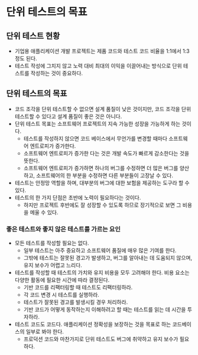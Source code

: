 # 단위 테스트의 목표

## 단위 테스트 현황

- 기업용 애플리케이션 개발 프로젝트는 제품 코드와 테스트 코드 비율을 1:1에서 1:3 정도 된다.
- 테스트 작성에 그치지 않고 노력 대비 최대의 이익을 이끌어내는 방식으로 단위 테스트를 작성하는 것이 중요하다.

## 단위 테스트의 목표

- 코드 조각을 단위 테스트할 수 없으면 설계 품질이 낮은 것이지만, 코드 조각을 단위 테스트할 수 있다고 설계 품질이 좋은 것은 아니다.
- 단위 테스트 목표는 소프트웨어 프로젝트의 지속 가능한 성장을 가능하게 하는 것이다.
	- 테스트를 작성하지 않으면 코드 베이스에서 무언가를 변경할 때마다 소프트웨어 엔트로피가 증가한다.
	- 소프트웨어 엔트로피가 증가한 다는 것은 개발 속도가 빠르게 감소한다는 것을 뜻한다.
	- 소프트웨어 엔트로피가 증가하면 하나의 버그를 수정하면 더 많은 버그를 양산하고, 소프트웨어의 한 부분을 수정하면 다른 부분들이 고장날 수 있다.
- 테스트는 안정망 역할을 하며, 대부분의 버그에 대한 보험을 제공하는 도구라 할 수 있다.
- 테스트의 한 가지 단점은 초반에 노력이 필요하다는 것이다.
	- 하지만 프로젝트 후반에도 잘 성장할 수 있도록 하므로 장기적으로 보면 그 비용을 메울 수 있다.

### 좋은 테스트와 좋지 않은 테스트를 가르는 요인

- 모든 테스트를 작성할 필요는 없다.
	- 일부 테스트는 아주 중요하고 소프트웨어 품질에 매우 많은 기여를 한다.
	- 그밖에 테스트는 잘못된 경고가 발생하고, 버그를 알아내는 데 도움되지 않으며, 유지 보수가 어렵고 느리다.
- 테스트를 작성할 때 테스트의 가치와 유지 비용을 모두 고려해야 한다. 비용 요소는 다양한 활동에 필요한 시간에 따라 결정된다.
	- 기반 코드를 리팩터링할 때 테스트도 리팩터링하라.
	- 각 코드 변경 시 테스트를 실행하라.
	- 테스트가 잘못된 경고를 발생시킬 경우 처리하라.
	- 기반 코드가 어떻게 동작하는지 이해하려고 할 때는 테스트를 읽는 데 시간을 투자하라.
- 테스트 코드도 코드다. 애플리케이션 정확성을 보장하는 것을 목표로 하는 코드베이스의 일부로 봐야 한다.
	- 프로덕션 코드와 마찬가지로 단위 테스트도 버그에 취약하고 유지 보수가 필요하다.